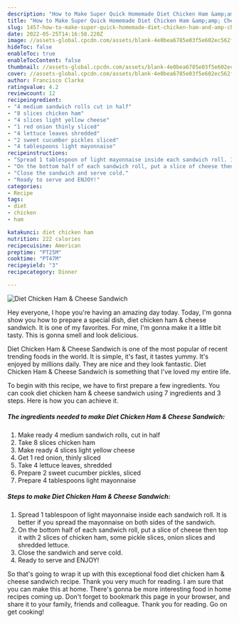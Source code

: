 ```yaml
---
description: "How to Make Super Quick Homemade Diet Chicken Ham &amp;amp; Cheese Sandwich"
title: "How to Make Super Quick Homemade Diet Chicken Ham &amp;amp; Cheese Sandwich"
slug: 1457-how-to-make-super-quick-homemade-diet-chicken-ham-and-amp-cheese-sandwich
date: 2022-05-25T14:16:58.220Z
image: //assets-global.cpcdn.com/assets/blank-4e0bea6785e03f5e602ec562f230caae08da540cada707380b4fe1bbebba43da.png
hideToc: false
enableToc: true
enableTocContent: false
thumbnail: //assets-global.cpcdn.com/assets/blank-4e0bea6785e03f5e602ec562f230caae08da540cada707380b4fe1bbebba43da.png
cover: //assets-global.cpcdn.com/assets/blank-4e0bea6785e03f5e602ec562f230caae08da540cada707380b4fe1bbebba43da.png
author: Francisco Clarke
ratingvalue: 4.2
reviewcount: 12
recipeingredient:
- "4 medium sandwich rolls cut in half"
- "8 slices chicken ham"
- "4 slices light yellow cheese"
- "1 red onion thinly sliced"
- "4 lettuce leaves shredded"
- "2 sweet cucumber pickles sliced"
- "4 tablespoons light mayonnaise"
recipeinstructions:
- "Spread 1 tablespoon of light mayonnaise inside each sandwich roll. It is better if you spread the mayonnaise on both sides of the sandwich."
- "On the bottom half of each sandwich roll, put a slice of cheese then top it with 2 slices of chicken ham, some pickle slices, onion slices and shredded lettuce."
- "Close the sandwich and serve cold."
- "Ready to serve and ENJOY!"
categories:
- Recipe
tags:
- diet
- chicken
- ham

katakunci: diet chicken ham 
nutrition: 222 calories
recipecuisine: American
preptime: "PT25M"
cooktime: "PT47M"
recipeyield: "3"
recipecategory: Dinner

---
```



![Diet Chicken Ham &amp; Cheese Sandwich](//assets-global.cpcdn.com/assets/blank-4e0bea6785e03f5e602ec562f230caae08da540cada707380b4fe1bbebba43da.png)

Hey everyone, I hope you're having an amazing day today. Today, I'm gonna show you how to prepare a special dish, diet chicken ham &amp; cheese sandwich. It is one of my favorites. For mine, I'm gonna make it a little bit tasty. This is gonna smell and look delicious.

Diet Chicken Ham &amp; Cheese Sandwich is one of the most popular of recent trending foods in the world. It is simple, it's fast, it tastes yummy. It's enjoyed by millions daily. They are nice and they look fantastic. Diet Chicken Ham &amp; Cheese Sandwich is something that I've loved my entire life.




To begin with this recipe, we have to first prepare a few ingredients. You can cook diet chicken ham &amp; cheese sandwich using 7 ingredients and 3 steps. Here is how you can achieve it.

<!--inarticleads1-->

##### The ingredients needed to make Diet Chicken Ham &amp; Cheese Sandwich:

1. Make ready 4 medium sandwich rolls, cut in half
1. Take 8 slices chicken ham
1. Make ready 4 slices light yellow cheese
1. Get 1 red onion, thinly sliced
1. Take 4 lettuce leaves, shredded
1. Prepare 2 sweet cucumber pickles, sliced
1. Prepare 4 tablespoons light mayonnaise




<!--inarticleads2-->

##### Steps to make Diet Chicken Ham &amp; Cheese Sandwich:

1. Spread 1 tablespoon of light mayonnaise inside each sandwich roll. It is better if you spread the mayonnaise on both sides of the sandwich.
1. On the bottom half of each sandwich roll, put a slice of cheese then top it with 2 slices of chicken ham, some pickle slices, onion slices and shredded lettuce.
1. Close the sandwich and serve cold.
1. Ready to serve and ENJOY!



So that's going to wrap it up with this exceptional food diet chicken ham &amp; cheese sandwich recipe. Thank you very much for reading. I am sure that you can make this at home. There's gonna be more interesting food in home recipes coming up. Don't forget to bookmark this page in your browser, and share it to your family, friends and colleague. Thank you for reading. Go on get cooking!
